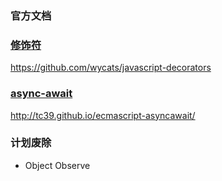 ### 官方文档

### [修饰符](https://github.com/wycats/javascript-decorators)

https://github.com/wycats/javascript-decorators

### [async-await](https://github.com/tc39/ecmascript-asyncawait)

http://tc39.github.io/ecmascript-asyncawait/

### 计划废除
* Object Observe
